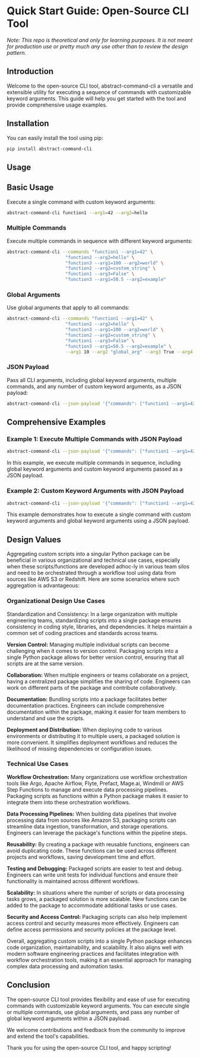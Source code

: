 # Quick Start Guide: Open-Source CLI Tool

_Note: This repo is theoretical and only for learning purposes. It is not meant for production use or pretty much any use other than to review the design pattern._

## Introduction

Welcome to the open-source CLI tool, abstract-command-cli a versatile and extensible utility for executing a sequence of commands with customizable keyword arguments. This guide will help you get started with the tool and provide comprehensive usage examples.

## Installation

You can easily install the tool using pip:

```bash
pip install abstract-command-cli
```

## Usage

## Basic Usage

Execute a single command with custom keyword arguments:

```bash
abstract-command-cli function1 --arg1=42 --arg2=hello
```

### Multiple Commands

Execute multiple commands in sequence with different keyword arguments:

```bash
abstract-command-cli --commands "function1 --arg1=42" \
                      "function2 --arg2=hello" \
                      "function3 --arg1=100 --arg2=world" \
                      "function2 --arg2=custom_string" \
                      "function1 --arg3=False" \
                      "function3 --arg1=50.5 --arg2=example"

```

### Global Arguments

Use global arguments that apply to all commands:

```bash
abstract-command-cli --commands "function1 --arg1=42" \
                      "function2 --arg2=hello" \
                      "function3 --arg1=100 --arg2=world" \
                      "function2 --arg2=custom_string" \
                      "function1 --arg3=False" \
                      "function3 --arg1=50.5 --arg2=example" \
                      --arg1 10 --arg2 "global_arg" --arg3 True --arg4 3.14
```

### JSON Payload

Pass all CLI arguments, including global keyword arguments, multiple commands, and any number of custom keyword arguments, as a JSON payload:

```bash
abstract-command-cli --json-payload '{"commands": ["function1 --arg1=42", "function2 --arg2=hello"], "global_kwargs": {"arg1": 10, "arg2": "global_arg", "arg3": true, "arg4": 3.14}}'
```

## Comprehensive Examples

### Example 1: Execute Multiple Commands with JSON Payload

```bash
abstract-command-cli --json-payload '{"commands": ["function1 --arg1=42", "function2 --arg2=hello"], "global_kwargs": {"arg1": 10, "arg2": "global_arg", "arg3": true, "arg4": 3.14}}'
```

In this example, we execute multiple commands in sequence, including global keyword arguments and custom keyword arguments passed as a JSON payload.

### Example 2: Custom Keyword Arguments with JSON Payload

```bash
abstract-command-cli --json-payload '{"commands": ["function1 --arg1=42"], "global_kwargs": {"arg1": 10, "arg2": "global_arg", "arg3": true, "arg4": 3.14}, "custom_arg": "custom_value"}'
```

This example demonstrates how to execute a single command with custom keyword arguments and global keyword arguments using a JSON payload.

## Design Values

Aggregating custom scripts into a singular Python package can be beneficial in various organizational and technical use cases, especially when these scripts/functions are developed adhoc-ly in various team silos and need to be orchestrated through a workflow tool using data from sources like AWS S3 or Redshift. Here are some scenarios where such aggregation is advantageous:

### Organizational Design Use Cases

Standardization and Consistency: In a large organization with multiple engineering teams, standardizing scripts into a single package ensures consistency in coding style, libraries, and dependencies. It helps maintain a common set of coding practices and standards across teams.

**Version Control:** Managing multiple individual scripts can become challenging when it comes to version control. Packaging scripts into a single Python package allows for better version control, ensuring that all scripts are at the same version.

**Collaboration:** When multiple engineers or teams collaborate on a project, having a centralized package simplifies the sharing of code. Engineers can work on different parts of the package and contribute collaboratively.

**Documentation:** Bundling scripts into a package facilitates better documentation practices. Engineers can include comprehensive documentation within the package, making it easier for team members to understand and use the scripts.

**Deployment and Distribution:** When deploying code to various environments or distributing it to multiple users, a packaged solution is more convenient. It simplifies deployment workflows and reduces the likelihood of missing dependencies or configuration issues.

### Technical Use Cases

**Workflow Orchestration:** Many organizations use workflow orchestration tools like Argo, Apache Airflow, Flyte, Prefact, Mage.ai, Windmill or AWS Step Functions to manage and execute data processing pipelines. Packaging scripts as functions within a Python package makes it easier to integrate them into these orchestration workflows.

**Data Processing Pipelines:** When building data pipelines that involve processing data from sources like Amazon S3, packaging scripts can streamline data ingestion, transformation, and storage operations. Engineers can leverage the package's functions within the pipeline steps.

**Reusability:** By creating a package with reusable functions, engineers can avoid duplicating code. These functions can be used across different projects and workflows, saving development time and effort.

**Testing and Debugging:** Packaged scripts are easier to test and debug. Engineers can write unit tests for individual functions and ensure their functionality is maintained across different workflows.

**Scalability:** In situations where the number of scripts or data processing tasks grows, a packaged solution is more scalable. New functions can be added to the package to accommodate additional tasks or use cases.

**Security and Access Control:** Packaging scripts can also help implement access control and security measures more effectively. Engineers can define access permissions and security policies at the package level.

Overall, aggregating custom scripts into a single Python package enhances code organization, maintainability, and scalability. It also aligns well with modern software engineering practices and facilitates integration with workflow orchestration tools, making it an essential approach for managing complex data processing and automation tasks.

## Conclusion

The open-source CLI tool provides flexibility and ease of use for executing commands with customizable keyword arguments. You can execute single or multiple commands, use global arguments, and pass any number of global keyword arguments within a JSON payload.

We welcome contributions and feedback from the community to improve and extend the tool's capabilities.

Thank you for using the open-source CLI tool, and happy scripting!
